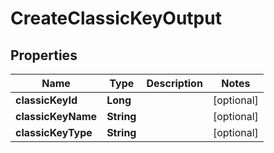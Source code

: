 

# CreateClassicKeyOutput

## Properties

Name | Type | Description | Notes
------------ | ------------- | ------------- | -------------
**classicKeyId** | **Long** |  |  [optional]
**classicKeyName** | **String** |  |  [optional]
**classicKeyType** | **String** |  |  [optional]



